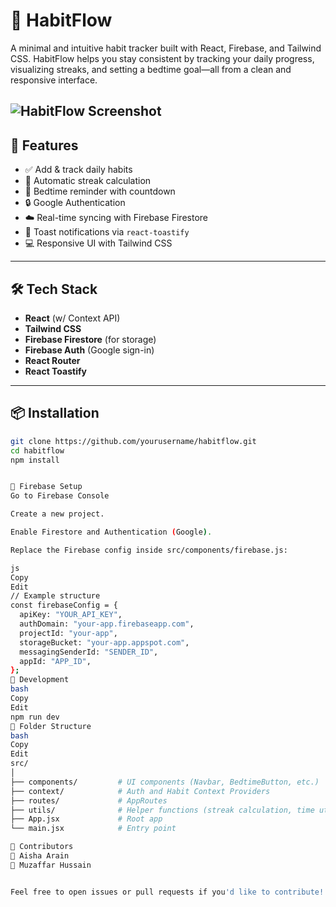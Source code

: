 # 🌱 HabitFlow

A minimal and intuitive habit tracker built with React, Firebase, and Tailwind CSS. HabitFlow helps you stay consistent by tracking your daily progress, visualizing streaks, and setting a bedtime goal—all from a clean and responsive interface.

![HabitFlow Screenshot](./public/demo.png) 
---

## 🚀 Features

- ✅ Add & track daily habits
- 🔁 Automatic streak calculation
- 🌙 Bedtime reminder with countdown
- 🔒 Google Authentication
- ☁️ Real-time syncing with Firebase Firestore
- 🎉 Toast notifications via `react-toastify`
- 💻 Responsive UI with Tailwind CSS

---

## 🛠️ Tech Stack

- **React** (w/ Context API)
- **Tailwind CSS**
- **Firebase Firestore** (for storage)
- **Firebase Auth** (Google sign-in)
- **React Router**
- **React Toastify**

---

## 📦 Installation

```bash
git clone https://github.com/yourusername/habitflow.git
cd habitflow
npm install


🔑 Firebase Setup
Go to Firebase Console

Create a new project.

Enable Firestore and Authentication (Google).

Replace the Firebase config inside src/components/firebase.js:

js
Copy
Edit
// Example structure
const firebaseConfig = {
  apiKey: "YOUR_API_KEY",
  authDomain: "your-app.firebaseapp.com",
  projectId: "your-app",
  storageBucket: "your-app.appspot.com",
  messagingSenderId: "SENDER_ID",
  appId: "APP_ID",
};
🧪 Development
bash
Copy
Edit
npm run dev
📁 Folder Structure
bash
Copy
Edit
src/
│
├── components/         # UI components (Navbar, BedtimeButton, etc.)
├── context/            # Auth and Habit Context Providers
├── routes/             # AppRoutes
├── utils/              # Helper functions (streak calculation, time utils)
├── App.jsx             # Root app
└── main.jsx            # Entry point

🤝 Contributors
👤 Aisha Arain
👤 Muzaffar Hussain


Feel free to open issues or pull requests if you'd like to contribute!